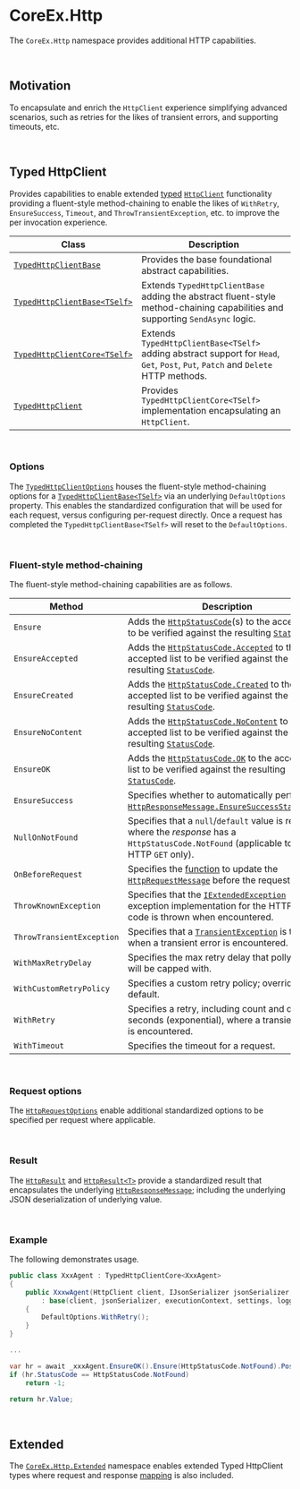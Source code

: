﻿# CoreEx.Http

The `CoreEx.Http` namespace provides additional HTTP capabilities.

<br/>

## Motivation

To encapsulate and enrich the `HttpClient` experience simplifying advanced scenarios, such as retries for the likes of transient errors, and supporting timeouts, etc.

<br/>

## Typed HttpClient

Provides capabilities to enable extended [typed](https://docs.microsoft.com/en-us/aspnet/core/fundamentals/http-requests#typed-clients) [`HttpClient`](https://learn.microsoft.com/en-us/dotnet/api/system.net.http.httpclient) functionality providing a fluent-style method-chaining to enable the likes of `WithRetry`, `EnsureSuccess`, `Timeout`, and `ThrowTransientException`, etc. to improve the per invocation experience.

Class | Description
-|-
[`TypedHttpClientBase`](./TypedHttpClientBase.cs) | Provides the base foundational abstract capabilities.
[`TypedHttpClientBase<TSelf>`](./TypedHttpClientBaseT.cs) | Extends `TypedHttpClientBase` adding the abstract fluent-style method-chaining capabilities and supporting `SendAsync` logic.
[`TypedHttpClientCore<TSelf>`](./TypedHttpClientCore.cs) | Extends `TypedHttpClientBase<TSelf>` adding abstract support for `Head`, `Get`, `Post`, `Put`, `Patch` and `Delete` HTTP methods.
[`TypedHttpClient`](./TypedHttpClient.cs) | Provides `TypedHttpClientCore<TSelf>` implementation encapsulating an `HttpClient`.

<br/>

### Options

The [`TypedHttpClientOptions`](./Extended/TypedHttpClientOptions.cs) houses the fluent-style method-chaining options for a [`TypedHttpClientBase<TSelf>`](./TypedHttpClientBaseT.cs) via an underlying `DefaultOptions` property. This enables the standardized configuration that will be used for each request, versus configuring per-request directly. Once a request has completed the `TypedHttpClientBase<TSelf>` will reset to the `DefaultOptions`.

<br/>

### Fluent-style method-chaining

The fluent-style method-chaining capabilities are as follows.

Method | Description
-|-
`Ensure` | Adds the [`HttpStatusCode`](https://learn.microsoft.com/en-us/dotnet/api/system.net.httpstatuscode)(s) to the accepted list to be verified against the resulting [`StatusCode`](https://learn.microsoft.com/en-us/dotnet/api/system.net.http.httpresponsemessage.statuscode).
`EnsureAccepted` | Adds the [`HttpStatusCode.Accepted`](https://learn.microsoft.com/en-us/dotnet/api/system.net.httpstatuscode#system-net-httpstatuscode-accepted) to the accepted list to be verified against the resulting [`StatusCode`](https://learn.microsoft.com/en-us/dotnet/api/system.net.http.httpresponsemessage.statuscode).
`EnsureCreated` | Adds the [`HttpStatusCode.Created`](https://learn.microsoft.com/en-us/dotnet/api/system.net.httpstatuscode#system-net-httpstatuscode-created) to the accepted list to be verified against the resulting [`StatusCode`](https://learn.microsoft.com/en-us/dotnet/api/system.net.http.httpresponsemessage.statuscode).
`EnsureNoContent` | Adds the [`HttpStatusCode.NoContent`](https://learn.microsoft.com/en-us/dotnet/api/system.net.httpstatuscode#system-net-httpstatuscode-nocontent) to the accepted list to be verified against the resulting [`StatusCode`](https://learn.microsoft.com/noconetnten-us/dotnet/api/system.net.http.httpresponsemessage.statuscode).
`EnsureOK` | Adds the [`HttpStatusCode.OK`](https://learn.microsoft.com/en-us/dotnet/api/system.net.httpstatuscode#system-net-httpstatuscode-ok) to the accepted list to be verified against the resulting [`StatusCode`](https://learn.microsoft.com/en-us/dotnet/api/system.net.http.httpresponsemessage.statuscode).
`EnsureSuccess` | Specifies whether to automatically perform a [`HttpResponseMessage.EnsureSuccessStatusCode`](https://learn.microsoft.com/en-us/dotnet/api/system.net.http.httpresponsemessage.ensuresuccessstatuscode).
`NullOnNotFound` | Specifies that a `null`/`default` value is returned where the _response_ has a `HttpStatusCode.NotFound` (applicable to an HTTP `GET` only).
`OnBeforeRequest` | Specifies the [function](https://learn.microsoft.com/en-us/dotnet/api/system.func-3) to update the [`HttpRequestMessage`](https://learn.microsoft.com/en-us/dotnet/api/system.net.http.httprequestmessage) before the request is sent. 
`ThrowKnownException` | Specifies that the [`IExtendedException`](../Abstractions/IExtendedException.cs) exception implementation for the HTTP status code is thrown when encountered.
`ThrowTransientException` | Specifies that a [`TransientException`](../TransientException.cs) is thrown when a transient error is encountered.
`WithMaxRetryDelay` | Specifies the max retry delay that polly retries will be capped with.
`WithCustomRetryPolicy` | Specifies a custom retry policy; overridding the default.
`WithRetry` | Specifies a retry, including count and delay seconds (exponential), where a transient error is encountered.
`WithTimeout` | Specifies the timeout for a request.

<br/>

### Request options

The [`HttpRequestOptions`](./HttpRequestOptions.cs) enable additional standardized options to be specified per request where applicable.

<br/>

### Result

The [`HttpResult`](./HttpResult.cs) and [`HttpResult<T>`](./HttpResultT.cs) provide a standardized result that encapsulates the underlying [`HttpResponseMessage`](https://learn.microsoft.com/en-us/dotnet/api/system.net.http.httpresponsemessage); including the underlying JSON deserialization of underlying value.

<br/>

### Example

The following demonstrates usage.

``` csharp
public class XxxAgent : TypedHttpClientCore<XxxAgent>
{
    public XxxwAgent(HttpClient client, IJsonSerializer jsonSerializer, CoreEx.ExecutionContext executionContext, SettingsBase settings, ILogger<XxxAgent> logger)
        : base(client, jsonSerializer, executionContext, settings, logger)
    {
        DefaultOptions.WithRetry();
    }
}

...

var hr = await _xxxAgent.EnsureOK().Ensure(HttpStatusCode.NotFound).PostAsync<dynamic, int>("foo/bar", new { trackerId = id }).ConfigureAwait(false);
if (hr.StatusCode == HttpStatusCode.NotFound)
    return -1;

return hr.Value;
```

<br/>

## Extended

The [`CoreEx.Http.Extended`](./Extended) namespace enables extended Typed HttpClient types where request and response [mapping](../Mapping) is also included.
